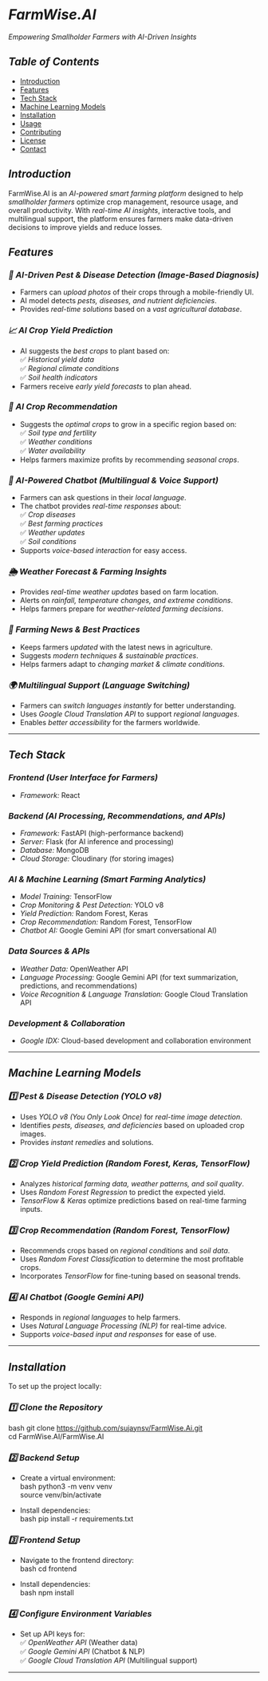 # *FarmWise.AI*  
*Empowering Smallholder Farmers with AI-Driven Insights*  

## *Table of Contents*  
- [Introduction](#introduction)  
- [Features](#features)  
- [Tech Stack](#tech-stack)  
- [Machine Learning Models](#machine-learning-models)  
- [Installation](#installation)  
- [Usage](#usage)  
- [Contributing](#contributing)  
- [License](#license)  
- [Contact](#contact)  

## *Introduction*  
FarmWise.AI is an *AI-powered smart farming platform* designed to help *smallholder farmers* optimize crop management, resource usage, and overall productivity. With *real-time AI insights*, interactive tools, and multilingual support, the platform ensures farmers make data-driven decisions to improve yields and reduce losses.  

## *Features*  

### *🌱 AI-Driven Pest & Disease Detection (Image-Based Diagnosis)*  
- Farmers can *upload photos* of their crops through a mobile-friendly UI.  
- AI model detects *pests, diseases, and nutrient deficiencies*.  
- Provides *real-time solutions* based on a *vast agricultural database*.  

### *📈 AI Crop Yield Prediction*  
- AI suggests the *best crops* to plant based on:  
  ✅ *Historical yield data*  
  ✅ *Regional climate conditions*  
  ✅ *Soil health indicators*  
- Farmers receive *early yield forecasts* to plan ahead.  

### *🌾 AI Crop Recommendation*  
- Suggests the *optimal crops* to grow in a specific region based on:  
  ✅ *Soil type and fertility*  
  ✅ *Weather conditions*  
  ✅ *Water availability*  
- Helps farmers maximize profits by recommending *seasonal crops*.  

### *💬 AI-Powered Chatbot (Multilingual & Voice Support)*  
- Farmers can ask questions in their *local language*.  
- The chatbot provides *real-time responses* about:  
  ✅ *Crop diseases*  
  ✅ *Best farming practices*  
  ✅ *Weather updates*  
  ✅ *Soil conditions*  
- Supports *voice-based interaction* for easy access.  

### *🌦 Weather Forecast & Farming Insights*  
- Provides *real-time weather updates* based on farm location.  
- Alerts on *rainfall, temperature changes, and extreme conditions*.  
- Helps farmers prepare for *weather-related farming decisions*.  

### *📰 Farming News & Best Practices*  
- Keeps farmers *updated* with the latest news in agriculture.  
- Suggests *modern techniques & sustainable practices*.  
- Helps farmers adapt to *changing market & climate conditions*.  

### *🌍 Multilingual Support (Language Switching)*  
- Farmers can *switch languages instantly* for better understanding.  
- Uses *Google Cloud Translation API* to support *regional languages*.  
- Enables *better accessibility* for the farmers worldwide.  

---

## *Tech Stack*  

### *Frontend (User Interface for Farmers)*  
- *Framework:* React  

### *Backend (AI Processing, Recommendations, and APIs)*  
- *Framework:* FastAPI (high-performance backend)  
- *Server:* Flask (for AI inference and processing)  
- *Database:* MongoDB  
- *Cloud Storage:* Cloudinary (for storing images)  

### *AI & Machine Learning (Smart Farming Analytics)*  
- *Model Training:* TensorFlow  
- *Crop Monitoring & Pest Detection:* YOLO v8  
- *Yield Prediction:* Random Forest, Keras  
- *Crop Recommendation:* Random Forest, TensorFlow  
- *Chatbot AI:* Google Gemini API (for smart conversational AI)  

### *Data Sources & APIs*  
- *Weather Data:* OpenWeather API  
- *Language Processing:* Google Gemini API (for text summarization, predictions, and recommendations)  
- *Voice Recognition & Language Translation:* Google Cloud Translation API  

### *Development & Collaboration*  
- *Google IDX:* Cloud-based development and collaboration environment  

---

## *Machine Learning Models*  

### *1️⃣ Pest & Disease Detection (YOLO v8)*  
- Uses *YOLO v8 (You Only Look Once)* for *real-time image detection*.  
- Identifies *pests, diseases, and deficiencies* based on uploaded crop images.  
- Provides *instant remedies* and solutions.  

### *2️⃣ Crop Yield Prediction (Random Forest, Keras, TensorFlow)*  
- Analyzes *historical farming data, weather patterns, and soil quality*.  
- Uses *Random Forest Regression* to predict the expected yield.  
- *TensorFlow & Keras* optimize predictions based on real-time farming inputs.  

### *3️⃣ Crop Recommendation (Random Forest, TensorFlow)*  
- Recommends crops based on *regional conditions* and *soil data*.  
- Uses *Random Forest Classification* to determine the most profitable crops.  
- Incorporates *TensorFlow* for fine-tuning based on seasonal trends.  

### *4️⃣ AI Chatbot (Google Gemini API)*  
- Responds in *regional languages* to help farmers.  
- Uses *Natural Language Processing (NLP)* for real-time advice.  
- Supports *voice-based input and responses* for ease of use.  

---

## *Installation*  

To set up the project locally:  

### *1️⃣ Clone the Repository*  
bash
git clone https://github.com/sujaynsv/FarmWise.Ai.git  
cd FarmWise.AI/FarmWise.AI  


### *2️⃣ Backend Setup*  
- Create a virtual environment:  
bash
python3 -m venv venv  
source venv/bin/activate  

- Install dependencies:  
bash
pip install -r requirements.txt  


### *3️⃣ Frontend Setup*  
- Navigate to the frontend directory:  
bash
cd frontend  

- Install dependencies:  
bash
npm install  


### *4️⃣ Configure Environment Variables*  
- Set up API keys for:  
  ✅ *OpenWeather API* (Weather data)  
  ✅ *Google Gemini API* (Chatbot & NLP)  
  ✅ *Google Cloud Translation API* (Multilingual support)  

---
